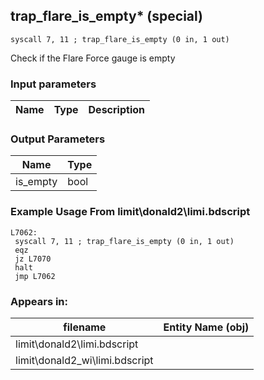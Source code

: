 ## trap_flare_is_empty* (special)

`syscall 7, 11 ; trap_flare_is_empty (0 in, 1 out)`

Check if the Flare Force gauge is empty

### Input parameters
| Name | Type | Description
|------|------|------------


### Output Parameters
| Name | Type
|------|-----
| is_empty   | bool   
### Example Usage From limit\donald2\limi.bdscript
```plaintext
L7062:
 syscall 7, 11 ; trap_flare_is_empty (0 in, 1 out)
 eqz 
 jz L7070
 halt 
 jmp L7062
```


### Appears in:
| filename | Entity Name (obj)
|----------|-------------
| limit\donald2\limi.bdscript       |           
| limit\donald2_wi\limi.bdscript       |           



